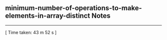 <h2>minimum-number-of-operations-to-make-elements-in-array-distinct Notes</h2><hr>[ Time taken: 43 m 52 s ]